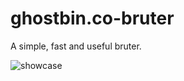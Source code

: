 # ghostbin.co-bruter
A simple, fast and useful bruter.

![showcase](https://i.imgur.com/FEnkNpL.gifv)
